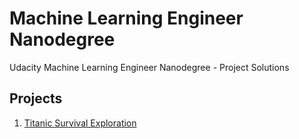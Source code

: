 # Machine Learning Engineer Nanodegree
Udacity Machine Learning Engineer Nanodegree - Project Solutions

## Projects

1. [Titanic Survival Exploration](https://github.com/ChrisParsonsDev/mlnd/tree/master/titanic_survival_exploration)
